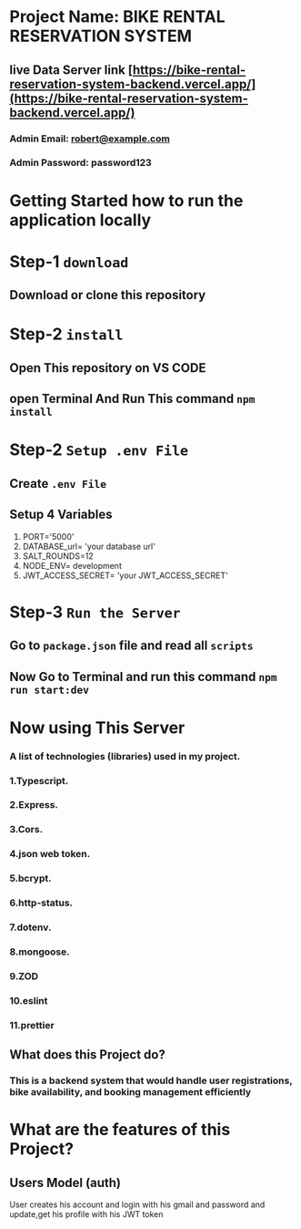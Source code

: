 # Project Name: BIKE RENTAL RESERVATION SYSTEM

## live Data Server link [https://bike-rental-reservation-system-backend.vercel.app/](https://bike-rental-reservation-system-backend.vercel.app/)

### Admin Email: robert@example.com

### Admin Password: password123

# Getting Started how to run the application locally

# Step-1 `download`

## Download or clone this repository

# Step-2 `install`

## Open This repository on VS CODE

## open Terminal And Run This command `npm install`

# Step-2 `Setup .env File`

## Create `.env File`

## Setup 4 Variables

1. PORT='5000'
2. DATABASE_url= 'your database url'
3. SALT_ROUNDS=12
4. NODE_ENV= development
5. JWT_ACCESS_SECRET= 'your JWT_ACCESS_SECRET'

# Step-3 `Run the Server`

## Go to `package.json` file and read all `scripts`

## Now Go to Terminal and run this command `npm run start:dev`

# Now using This Server

### A list of technologies (libraries) used in my project.

### 1.Typescript.

### 2.Express.

### 3.Cors.

### 4.json web token.

### 5.bcrypt.

### 6.http-status.

### 7.dotenv.

### 8.mongoose.

### 9.ZOD

### 10.eslint

### 11.prettier

## What does this Project do?

### This is a backend system that would handle user registrations, bike availability, and booking management efficiently

# What are the features of this Project?

## Users Model (auth)

User creates his account and login with his gmail and password and update,get his profile with his JWT token
